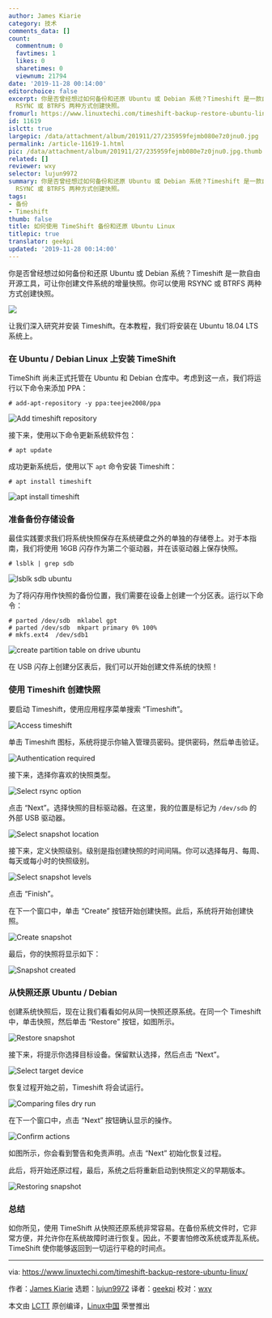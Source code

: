 ```yaml
---
author: James Kiarie
category: 技术
comments_data: []
count:
  commentnum: 0
  favtimes: 1
  likes: 0
  sharetimes: 0
  viewnum: 21794
date: '2019-11-28 00:14:00'
editorchoice: false
excerpt: 你是否曾经想过如何备份和还原 Ubuntu 或 Debian 系统？Timeshift 是一款自由开源工具，可让你创建文件系统的增量快照。你可以使用
  RSYNC 或 BTRFS 两种方式创建快照。
fromurl: https://www.linuxtechi.com/timeshift-backup-restore-ubuntu-linux/
id: 11619
islctt: true
largepic: /data/attachment/album/201911/27/235959fejmb080e7z0jnu0.jpg
permalink: /article-11619-1.html
pic: /data/attachment/album/201911/27/235959fejmb080e7z0jnu0.jpg.thumb.jpg
related: []
reviewer: wxy
selector: lujun9972
summary: 你是否曾经想过如何备份和还原 Ubuntu 或 Debian 系统？Timeshift 是一款自由开源工具，可让你创建文件系统的增量快照。你可以使用
  RSYNC 或 BTRFS 两种方式创建快照。
tags:
- 备份
- Timeshift
thumb: false
title: 如何使用 TimeShift 备份和还原 Ubuntu Linux
titlepic: true
translator: geekpi
updated: '2019-11-28 00:14:00'
---
```


你是否曾经想过如何备份和还原 Ubuntu 或 Debian 系统？Timeshift 是一款自由开源工具，可让你创建文件系统的增量快照。你可以使用 RSYNC 或 BTRFS 两种方式创建快照。


![](/data/attachment/album/201911/27/235959fejmb080e7z0jnu0.jpg)


让我们深入研究并安装 Timeshift。在本教程，我们将安装在 Ubuntu 18.04 LTS 系统上。


### 在 Ubuntu / Debian Linux 上安装 TimeShift


TimeShift 尚未正式托管在 Ubuntu 和 Debian 仓库中。考虑到这一点，我们将运行以下命令来添加 PPA：



```
# add-apt-repository -y ppa:teejee2008/ppa
```

![Add timeshift repository](/data/attachment/album/201911/28/001558mvh2kqjmrzrkvs18.png)


接下来，使用以下命令更新系统软件包：



```
# apt update
```

成功更新系统后，使用以下 `apt` 命令安装 Timeshift：



```
# apt install timeshift
```

![apt install timeshift](/data/attachment/album/201911/28/001417qpv1v3yspypkl9vv.png)


### 准备备份存储设备


最佳实践要求我们将系统快照保存在系统硬盘之外的单独的存储卷上。对于本指南，我们将使用 16GB 闪存作为第二个驱动器，并在该驱动器上保存快照。



```
# lsblk | grep sdb
```

![lsblk sdb ubuntu](/data/attachment/album/201911/28/001421nrarp82frkrxjoqt.png)


为了将闪存用作快照的备份位置，我们需要在设备上创建一个分区表。运行以下命令：



```
# parted /dev/sdb  mklabel gpt
# parted /dev/sdb  mkpart primary 0% 100%
# mkfs.ext4  /dev/sdb1
```

![create partition table on drive ubuntu](/data/attachment/album/201911/28/001425rzbfdn9un4ioditt.jpg)


在 USB 闪存上创建分区表后，我们可以开始创建文件系统的快照！


### 使用 Timeshift 创建快照


要启动 Timeshift，使用应用程序菜单搜索 “Timeshift”。


![Access timeshift](/data/attachment/album/201911/28/001427b5swwersrye5lspd.jpg)


单击 Timeshift 图标，系统将提示你输入管理员密码。提供密码，然后单击验证。


![Authentication required](/data/attachment/album/201911/28/001431smjkwpzm46aa1c0m.jpg)


接下来，选择你喜欢的快照类型。


![Select rsync option](/data/attachment/album/201911/28/001431tfrfor6kizsis4os.jpg)


点击 “Next”。选择快照的目标驱动器。在这里，我的位置是标记为 `/dev/sdb` 的外部 USB 驱动器。


![Select snapshot location](/data/attachment/album/201911/28/001434m1kbo1q11q1qgqj1.png)


接下来，定义快照级别。级别是指创建快照的时间间隔。你可以选择每月、每周、每天或每小时的快照级别。


![Select snapshot levels](/data/attachment/album/201911/28/001437bcz28s8auc7zchf3.jpg)


点击 “Finish”。


在下一个窗口中，单击 “Create” 按钮开始创建快照。此后，系统将开始创建快照。


![Create snapshot](/data/attachment/album/201911/28/001439b32933jyj9z88m95.jpg)


最后，你的快照将显示如下：


![Snapshot created](/data/attachment/album/201911/28/001441qcqklak68c4cqcbk.jpg)


### 从快照还原 Ubuntu / Debian


创建系统快照后，现在让我们看看如何从同一快照还原系统。在同一个 Timeshift 中，单击快照，然后单击 “Restore” 按钮，如图所示。


![Restore snapshot](/data/attachment/album/201911/28/001444z3udab299qd39adi.jpg)


接下来，将提示你选择目标设备。保留默认选择，然后点击 “Next”。


![Select target device](/data/attachment/album/201911/28/001448ax09vvc0wzb96lz0.jpg)


恢复过程开始之前，Timeshift 将会试运行。


![Comparing files dry run](/data/attachment/album/201911/28/001454rico1n1p1112oi3p.jpg)


在下一个窗口中，点击 “Next” 按钮确认显示的操作。


![Confirm actions](/data/attachment/album/201911/28/001459iwaeriwejni8ra3b.jpg)


如图所示，你会看到警告和免责声明。点击 “Next” 初始化恢复过程。


此后，将开始还原过程，最后，系统之后将重新启动到快照定义的早期版本。


![Restoring snapshot](/data/attachment/album/201911/28/001507y44rsxkp7j90s1f7.png)


### 总结


如你所见，使用 TimeShift 从快照还原系统非常容易。在备份系统文件时，它非常方便，并允许你在系统故障时进行恢复。因此，不要害怕修改系统或弄乱系统。TimeShift 使你能够返回到一切运行平稳的时间点。




---


via: <https://www.linuxtechi.com/timeshift-backup-restore-ubuntu-linux/>


作者：[James Kiarie](https://www.linuxtechi.com/author/james/) 选题：[lujun9972](https://github.com/lujun9972) 译者：[geekpi](https://github.com/geekpi) 校对：[wxy](https://github.com/wxy)


本文由 [LCTT](https://github.com/LCTT/TranslateProject) 原创编译，[Linux中国](https://linux.cn/) 荣誉推出